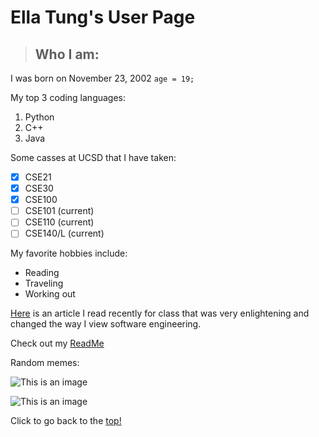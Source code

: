 # **Ella Tung's User Page**
> ## Who I am:

I was born on November 23, 2002
`age = 19;`

My top 3 coding languages:

1. Python
2. C++
3. Java

Some casses at UCSD that I have taken:

- [x] CSE21
- [x] CSE30
- [x] CSE100
- [ ] CSE101 (current)
- [ ] CSE110 (current)
- [ ] CSE140/L (current)

My favorite hobbies include:

- Reading
- Traveling
- Working out

[Here](https://www.theatlantic.com/technology/archive/2015/11/programmers-should-not-call-themselves-engineers/414271/) is an article I read recently for class that was very enlightening and changed the way I view software engineering.

Check out my [ReadMe](/README.md)

Random memes:

![This is an image](https://miro.medium.com/max/1250/1*FL21qjWA7JboicY-S2nS0Q.jpeg)

![This is an image](https://qph.cf2.quoracdn.net/main-qimg-a65dd18e8f28ca5a99b758f15e831e2e-lq)



Click to go back to the [top!](#ella-tungs-user-page)
